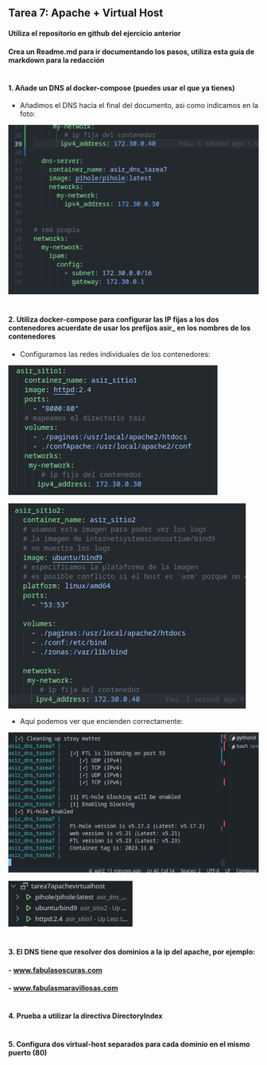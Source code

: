 
## Tarea 7: Apache + Virtual Host 

#### Utiliza el repositorio en github del ejercicio anterior
#### Crea un Readme.md para ir documentando los pasos, utiliza esta guía de markdown para la redacción
#
#
#### 1. Añade un DNS al docker-compose (puedes usar el que ya tienes)

- Añadimos el DNS hacia el final del documento, asi como indicamos en la foto:

![contenedordns](https://github.com/sarald22/SRI/blob/main/tareas/Tarea7ApacheVirtualhost/imagenes/contenedordns.png)

#
#### 2. Utiliza docker-compose para configurar las IP fijas a los dos contenedores acuerdate de usar los prefijos asir_ en los nombres de los contenedores

- Configuramos las redes individuales de los contenedores:

![contenedor1](https://github.com/sarald22/SRI/blob/main/tareas/Tarea7ApacheVirtualhost/imagenes/contenedor1.png)

![contenedor2](https://github.com/sarald22/SRI/blob/main/tareas/Tarea7ApacheVirtualhost/imagenes/contenedor2.png)


- Aquí podemos ver que encienden correctamente:

![dockercompose](https://github.com/sarald22/SRI/blob/main/tareas/Tarea7ApacheVirtualhost/imagenes/dockerfuncionando.png)

![dockercompose](https://github.com/sarald22/SRI/blob/main/tareas/Tarea7ApacheVirtualhost/imagenes/contenedores.png)

#
#### 3. El DNS tiene que resolver dos dominios a la ip del apache, por ejemplo:
####        - www.fabulasoscuras.com
####        - www.fabulasmaravillosas.com


#
#### 4. Prueba a utilizar la directiva DirectoryIndex


#
#### 5. Configura dos virtual-host separados para cada dominio en el mismo puerto (80)

